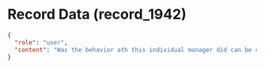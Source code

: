 # Record Data (record_1942)

```json
{
  "role": "user",
  "content": "Was the behavior ath this individual manager did can be considered 'evil' or what is the right word?"
}
```

